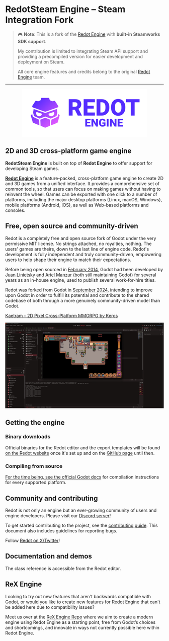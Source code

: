 # RedotSteam Engine – Steam Integration Fork

> 🎮 **Note**: This is a fork of the [Redot Engine](https://github.com/Redot-Engine/redot-engine) with **built-in Steamworks SDK support**.  
>  
> My contribution is limited to integrating Steam API support and providing a precompiled version for easier development and deployment on Steam.  
>  
> All core engine features and credits belong to the original [Redot Engine](https://github.com/Redot-Engine/redot-engine) team.

---

<p align="center">
  <a href="https://redotengine.org/">
    <img src="logo_outlined.png" width="400" alt="Redot Engine logo">
  </a>
</p>

## 2D and 3D cross-platform game engine
**RedotSteam Engine** is built on top of **Redot Engine** to offer support for developing Steam games.

**[Redot Engine](https://redotengine.org)** is a feature-packed, cross-platform
game engine to create 2D and 3D games from a unified interface. It provides a
comprehensive set of common tools, so that
users can focus on making games without having to reinvent the wheel. Games can
be exported with one click to a number of platforms, including the major desktop
platforms (Linux, macOS, Windows), mobile platforms (Android, iOS), as well as
Web-based platforms and consoles.

## Free, open source and community-driven

Redot is a completely free and open source fork of Godot under the very permissive MIT license.
No strings attached, no royalties, nothing. The users' games are theirs, down
to the last line of engine code. Redot's development is fully independent and truly
community-driven, empowering users to help shape their engine to match their
expectations.

Before being open sourced in [February 2014](https://github.com/godotengine/godot/commit/0b806ee0fc9097fa7bda7ac0109191c9c5e0a1ac),
Godot had been developed by [Juan Linietsky](https://github.com/reduz) and
[Ariel Manzur](https://github.com/punto-) (both still maintaining Godot)
for several years as an in-house engine, used to publish several work-for-hire
titles.

Redot was forked from Godot in [September 2024](https://github.com/Redot-Engine/redot-engine/commit/a12e9de5dd831e1ce0c839f0420b278ef0a6aa5b),
intending to improve upon Godot in order to fulfill its potential and contribute to the shared
codebase of both through a more genuinely community-driven model than Godot.

[Kaetram - 2D Pixel Cross-Platform MMORPG by Keros](https://kaetram.com)
<p align="center">
	<img src="screenshot.jpg" width="900" alt="Redot Engine screenshot!">
</p>

## Getting the engine

### Binary downloads

Official binaries for the Redot editor and the export templates will be found
[on the Redot website](https://redotengine.org/download) once it's set up and on the [GitHub page](https://github.com/Redot-Engine/redot-engine) until then.

### Compiling from source

[For the time being, see the official Godot docs](https://docs.godotengine.org/en/latest/contributing/development/compiling)
for compilation instructions for every supported platform.

## Community and contributing

Redot is not only an engine but an ever-growing community of users and engine
developers. Please visit our [Discord server](https://discord.gg/redot)!

To get started contributing to the project, see the [contributing guide](CONTRIBUTING.md).
This document also includes guidelines for reporting bugs.

Follow [Redot on X/Twitter](https://x.com/Redot_Engine)!

## Documentation and demos

The class reference is accessible from the Redot editor.

## ReX Engine

Looking to try out new features that aren't backwards compatible with Godot, or would you like to create new features for Redot Engine that can't be added here due to compatibility issues?

Meet us over at the [ReX Engine Repo](https://github.com/redot-rex/rex-engine) where we aim to create a modern engine using Redot Engine as a starting point, free from Godot’s choices and shortcomings, and innovate in ways not currently possible here within Redot Engine.

